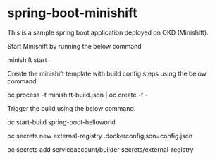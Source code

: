 # spring-boot-minishift

This is a sample spring boot application deployed on OKD (Minishift).

Start Minishift by running the below command

minishift start

Create the minishift template with build config steps using the below command.

oc process -f minishift-build.json | oc create -f -

Trigger the build using the below command.

oc start-build spring-boot-helloworld


oc secrets new external-registry .dockerconfigjson=config.json

oc secrets add serviceaccount/builder secrets/external-registry
